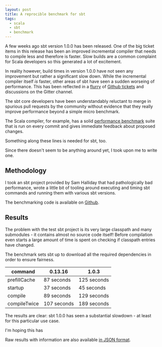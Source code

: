 ```yaml
---
layout: post
title: A reprocible benchmark for sbt
tags:
  - scala
  - sbt
  - benchmark
---
```


A few weeks ago sbt version 1.0.0 has been released. One of the big ticket
items in this release has been an improved incremental compiler that needs
to compile less and therefore is faster. Slow builds are a common complaint
for Scala developers so this generated a lot of excitement.

In reality however, build times in version 1.0.0 have not seen any improvement
but rather a significant slow down. While the incremental compiler itself
_is_ faster, other areas of sbt have seen a sudden worseing of performance.
This has been reflected in a [flurry](https://github.com/sbt/zinc/pull/452) of 
[Github tickets](https://github.com/sbt/zinc/pull/371) and discussions on the
Gitter channel.

The sbt core developers have been understandably reluctant to merge in spurious
pull requests by the community without evidence that they really improve
performance beyond a simple micro benchmark.

The Scala compiler, for example, has a solid [performance benchmark](https://developer.lightbend.com/blog/2017-06-12-faster-scala-compiler/#benchmarking) 
suite that is run on every commit and gives immediate feedback about proposed changes.

Something along these lines is needed for sbt, too.

Since there doesn't seem to be anything around yet, I took upon me to write 
one.

## Methodology

I took an sbt project provided by Sam Halliday that had pathologically bad
performance, wrote a little bit of tooling around executing and timing 
sbt commands and running them with various sbt versions.

The benchmarking code is available on [Github](https://github.com/leonardehrenfried/sbt-performance-benchmark).

## Results

The problem with the test sbt project is its very large classpath and many
submodules - it contains almost no source code itself! 
Before compilation even starts a large amount of time is spent on checking
if classpath entries have changed.

The benchmark sets sbt up to download all the required dependencies in order
to ensure fairness.

|command|0.13.16|1.0.3|
|--- |--- |--- |
|prefillCache|87 seconds|125 seconds|
|startup|37 seconds|45 seconds|
|compile|89 seconds|129 seconds|
|compileTwice|107 seconds|189 seconds|..

  

The results are clear: sbt 1.0.0 has seen a substantial slowdown - at
least for this particular use case.

I'm hoping this has 

Raw results with information are also available [in JSON format](https://github.com/leonardehrenfried/sbt-performance-benchmark/blob/master/reports/large-classpath-2017-11-10T23:09:08.604Z.json).




